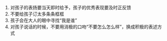 1. 对孩子的表扬要当天即时给予，孩子的优秀表现要及时正反馈
2. 不要给孩子订太多条条框框
3. 孩子会在大人的眼中寻找“我是谁”
4. 对孩子说话的时候，不要用消极的口吻“不要怎么怎么样”，换成积极的表述方式